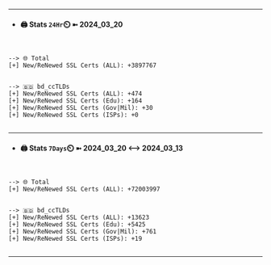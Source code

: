 

---
- #### 🖨️ **Stats** `24Hr`⏲️ ➼ 2024_03_20
```console


--> 🌐 Total
[+] New/ReNewed SSL Certs (ALL): +3897767


--> 🇧🇩 bd_ccTLDs
[+] New/ReNewed SSL Certs (ALL): +474
[+] New/ReNewed SSL Certs (Edu): +164
[+] New/ReNewed SSL Certs (Gov|Mil): +30
[+] New/ReNewed SSL Certs (ISPs): +0


```

---
- #### 🖨️ **Stats** `7Days`⏲️ ➼ 2024_03_20 <--> 2024_03_13
```console


--> 🌐 Total
[+] New/ReNewed SSL Certs (ALL): +72003997


--> 🇧🇩 bd_ccTLDs
[+] New/ReNewed SSL Certs (ALL): +13623
[+] New/ReNewed SSL Certs (Edu): +5425
[+] New/ReNewed SSL Certs (Gov|Mil): +761
[+] New/ReNewed SSL Certs (ISPs): +19


```

---

